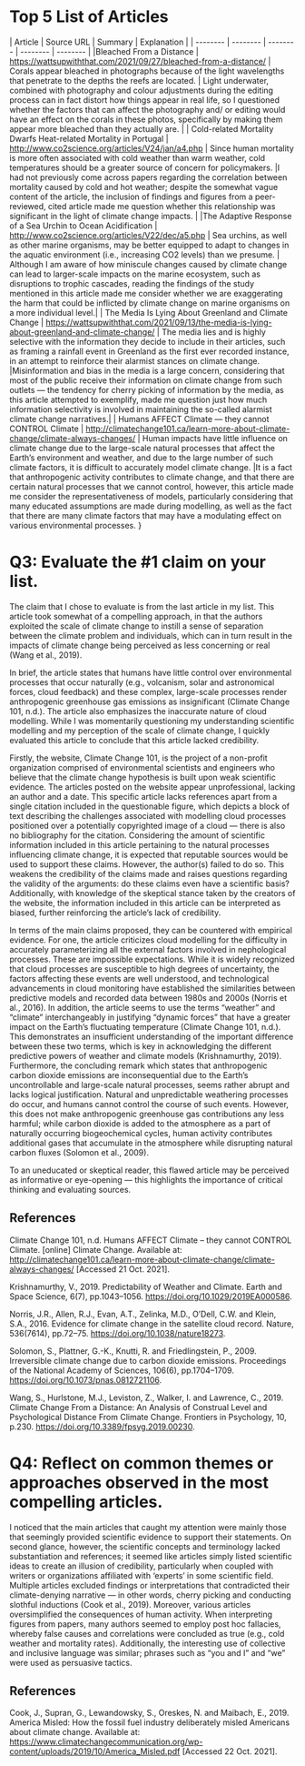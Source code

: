 
# Top 5 List of Articles #

| Article | Source URL | Summary | Explanation |
| -------- | -------- | -------- | -------- | -------- |
|Bleached From a Distance | https://wattsupwiththat.com/2021/09/27/bleached-from-a-distance/ | Corals appear bleached in photographs because of the light wavelengths that penetrate to the depths the reefs are located. | Light underwater, combined with photography and colour adjustments during the editing process can in fact distort how things appear in real life, so I questioned whether the factors that can affect the photography and/ or editing would have an effect on the corals in these photos, specifically by making them appear more bleached than they actually are. |
| Cold-related Mortality Dwarfs Heat-related Mortality in Portugal | http://www.co2science.org/articles/V24/jan/a4.php | Since human mortality is more often associated with cold weather than warm weather, cold temperatures should be a greater source of concern for policymakers. |I had not previously come across papers regarding the correlation between mortality caused by cold and hot weather; despite the somewhat vague content of the article, the inclusion of findings and figures from a peer-reviewed, cited article made me question whether this relationship was significant in the light of climate change impacts. |
|The Adaptive Response of a Sea Urchin to Ocean Acidification | http://www.co2science.org/articles/V22/dec/a5.php | Sea urchins, as well as other marine organisms, may be better equipped to adapt to changes in the aquatic environment (i.e., increasing CO2 levels) than we presume. | Although I am aware of how miniscule changes caused by climate change can lead to larger-scale impacts on the marine ecosystem, such as disruptions to trophic cascades, reading the findings of the study mentioned in this article made me consider whether we are exaggerating the harm that could be inflicted by climate change on marine organisms on a more individual level.|
| The Media Is Lying About Greenland and Climate Change | https://wattsupwiththat.com/2021/09/13/the-media-is-lying-about-greenland-and-climate-change/  | The media lies and is highly selective with the information they decide to include in their articles, such as framing a rainfall event in Greenland as the first ever recorded instance, in an attempt to reinforce their alarmist stances on climate change. |Misinformation and bias in the media is a large concern, considering that most of the public receive their information on climate change from such outlets — the tendency for cherry picking of information by the media, as this article attempted to exemplify, made me question just how much information selectivity is involved in maintaining the so-called alarmist climate change narratives.|
| Humans AFFECT Climate — they cannot CONTROL Climate | http://climatechange101.ca/learn-more-about-climate-change/climate-always-changes/ | Human impacts have little influence on climate change due to the large-scale natural processes that affect the Earth’s environment and weather, and due to the large number of such climate factors, it is difficult to accurately model climate change. |It is a fact that anthropogenic activity contributes to climate change, and that there are certain natural processes that we cannot control, however, this article made me consider the representativeness of models, particularly considering that many educated assumptions are made during modelling, as well as the fact that there are many climate factors that may have a modulating effect on various environmental processes. }

# Q3: Evaluate the #1 claim on your list. #

The claim that I chose to evaluate is from the last article in my list. This article took somewhat of a compelling approach, in that the authors exploited the scale of climate change to instill a sense of separation between the climate problem and individuals, which can in turn result in the impacts of climate change being perceived as less concerning or real (Wang et al., 2019). 

In brief, the article states that humans have little control over environmental processes that occur naturally (e.g., volcanism, solar and astronomical forces, cloud feedback) and these complex, large-scale processes render anthropogenic greenhouse gas emissions as insignificant (Climate Change 101, n.d.). The article also emphasizes the inaccurate nature of cloud modelling. While I was momentarily questioning my understanding scientific modelling and my perception of the scale of climate change, I quickly evaluated this article to conclude that this article lacked credibility.

Firstly, the website, Climate Change 101, is the project of a non-profit organization comprised of environmental scientists and engineers who believe that the climate change hypothesis is built upon weak scientific evidence. The articles posted on the website appear unprofessional, lacking an author and a date. This specific article lacks references apart from a single citation included in the questionable figure, which depicts a block of text describing the challenges associated with modelling cloud processes positioned over a potentially copyrighted image of a cloud — there is also no bibliography for the citation. Considering the amount of scientific information included in this article pertaining to the natural processes influencing climate change, it is expected that reputable sources would be used to support these claims. However, the author(s) failed to do so. This weakens the credibility of the claims made and raises questions regarding the validity of the arguments: do these claims even have a scientific basis? Additionally, with knowledge of the skeptical stance taken by the creators of the website, the information included in this article can be interpreted as biased, further reinforcing the article’s lack of credibility.

In terms of the main claims proposed, they can be countered with empirical evidence. For one, the article criticizes cloud modelling for the difficulty in accurately parameterizing all the external factors involved in nephological processes. These are impossible expectations. While it is widely recognized that cloud processes are susceptible to high degrees of uncertainty, the factors affecting these events are well understood, and technological advancements in cloud monitoring have established the similarities between predictive models and recorded data between 1980s and 2000s (Norris et al., 2016). In addition, the article seems to use the terms “weather” and “climate” interchangeably in justifying “dynamic forces” that have a greater impact on the Earth’s fluctuating temperature (Climate Change 101, n.d.). This demonstrates an insufficient understanding of the important difference between these two terms, which is key in acknowledging the different predictive powers of weather and climate models (Krishnamurthy, 2019). Furthermore, the concluding remark which states that anthropogenic carbon dioxide emissions are inconsequential due to the Earth’s uncontrollable and large-scale natural processes, seems rather abrupt and lacks logical justification. Natural and unpredictable weathering processes do occur, and humans cannot control the course of such events. However, this does not make anthropogenic greenhouse gas contributions any less harmful; while carbon dioxide is added to the atmosphere as a part of naturally occurring biogeochemical cycles, human activity contributes additional gases that accumulate in the atmosphere while disrupting natural carbon fluxes (Solomon et al., 2009). 

To an uneducated or skeptical reader, this flawed article may be perceived as informative or eye-opening — this highlights the importance of critical thinking and evaluating sources. 
  
## References ##

Climate Change 101, n.d. Humans AFFECT Climate – they cannot CONTROL Climate. [online] Climate Change. Available at: <http://climatechange101.ca/learn-more-about-climate-change/climate-always-changes/> [Accessed 21 Oct. 2021].

Krishnamurthy, V., 2019. Predictability of Weather and Climate. Earth and Space Science, 6(7), pp.1043–1056. https://doi.org/10.1029/2019EA000586.

Norris, J.R., Allen, R.J., Evan, A.T., Zelinka, M.D., O’Dell, C.W. and Klein, S.A., 2016. Evidence for climate change in the satellite cloud record. Nature, 536(7614), pp.72–75. https://doi.org/10.1038/nature18273.

Solomon, S., Plattner, G.-K., Knutti, R. and Friedlingstein, P., 2009. Irreversible climate change due to carbon dioxide emissions. Proceedings of the National Academy of Sciences, 106(6), pp.1704–1709. https://doi.org/10.1073/pnas.0812721106.

Wang, S., Hurlstone, M.J., Leviston, Z., Walker, I. and Lawrence, C., 2019. Climate Change From a Distance: An Analysis of Construal Level and Psychological Distance From Climate Change. Frontiers in Psychology, 10, p.230. https://doi.org/10.3389/fpsyg.2019.00230.

# Q4: Reflect on common themes or approaches observed in the most compelling articles. #

I noticed that the main articles that caught my attention were mainly those that seemingly provided scientific evidence to support their statements. On second glance, however, the scientific concepts and terminology lacked substantiation and references; it seemed like articles simply listed scientific ideas to create an illusion of credibility, particularly when coupled with writers or organizations affiliated with ‘experts’ in some scientific field. Multiple articles excluded findings or interpretations that contradicted their climate-denying narrative — in other words, cherry picking and conducting slothful inductions (Cook et al., 2019). Moreover, various articles oversimplified the consequences of human activity. When interpreting figures from papers, many authors seemed to employ post hoc fallacies, whereby false causes and correlations were concluded as true (e.g., cold weather and mortality rates). Additionally, the interesting use of collective and inclusive language was similar; phrases such as “you and I” and “we” were used as persuasive tactics.

## References ##

Cook, J., Supran, G., Lewandowsky, S., Oreskes, N. and Maibach, E., 2019. America Misled: How the fossil fuel industry deliberately misled Americans about climate change. Available at: <https://www.climatechangecommunication.org/wp-content/uploads/2019/10/America_Misled.pdf> [Accessed 22 Oct. 2021].

